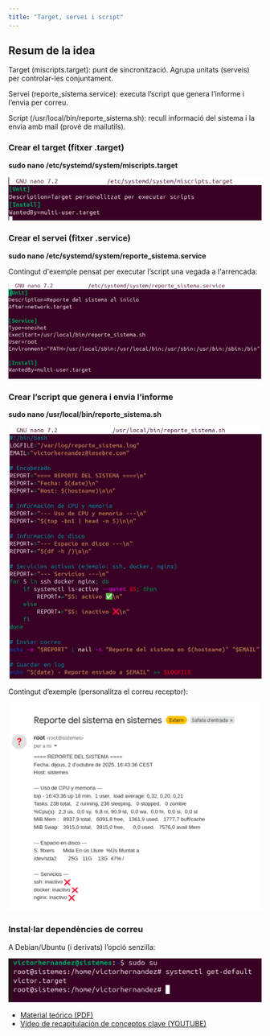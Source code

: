 ```yaml
---
title: "Target, servei i script"
---
```


## Resum de la idea

Target (miscripts.target): punt de sincronització. Agrupa unitats (serveis) per controlar-les conjuntament.

Servei (reporte_sistema.service): executa l’script que genera l’informe i l’envia per correu.

Script (/usr/local/bin/reporte_sistema.sh): recull informació del sistema i la envia amb mail (prové de mailutils).


### Crear el target (fitxer .target)

**sudo nano /etc/systemd/system/miscripts.target**

![imagen](<target.png>)

### Crear el servei (fitxer .service)

**sudo nano /etc/systemd/system/reporte_sistema.service**

Contingut d'exemple pensat per executar l’script una vegada a l'arrencada:

![imagen](<servei.png>)

### Crear l’script que genera i envia l’informe

**sudo nano /usr/local/bin/reporte_sistema.sh**

![imagen](<script.png>)


Contingut d’exemple (personalitza el correu receptor):

![imagen](<correo.png>)

### Instal·lar dependències de correu

A Debian/Ubuntu (i derivats) l’opció senzilla:

![imagen](<get-default.png>)


- [Material teórico (PDF)](https://github.com/mireiaconsarnau/machine_learning/raw/main/unidad1/l1.pdf)
- [Vídeo de recapitulación de conceptos clave (YOUTUBE)](https://youtu.be/p27AhdHxi_o)


